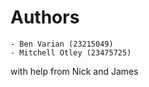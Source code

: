 # Authors
    - Ben Varian (23215049)
    - Mitchell Otley (23475725)
with help from Nick and James
